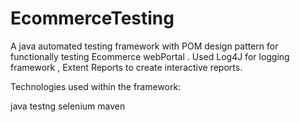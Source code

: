 # EcommerceTesting
A java automated testing framework with POM design pattern for functionally testing Ecommerce webPortal .
Used Log4J for logging framework , Extent Reports to create interactive reports.

Technologies used within the framework:

java
testng
selenium
maven
